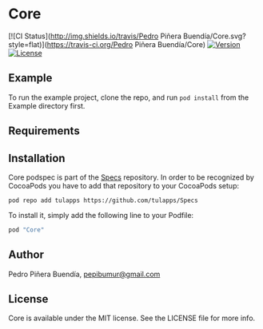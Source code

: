 # Core

[![CI Status](http://img.shields.io/travis/Pedro Piñera Buendía/Core.svg?style=flat)](https://travis-ci.org/Pedro Piñera Buendía/Core)
[![Version](https://img.shields.io/cocoapods/v/Core.svg?style=flat)](http://cocoapods.org/pods/Core)
[![License](https://img.shields.io/cocoapods/l/Core.svg?style=flat)](http://cocoapods.org/pods/Core)

## Example

To run the example project, clone the repo, and run `pod install` from the Example directory first.

## Requirements

## Installation

Core podspec is part of the [Specs]() repository. In order to be recognized by CocoaPods you have to add that repository to your CocoaPods setup:

```
pod repo add tulapps https://github.com/tulapps/Specs
```

To install it, simply add the following line to your Podfile:

```ruby
pod "Core"
```

## Author

Pedro Piñera Buendía, pepibumur@gmail.com

## License

Core is available under the MIT license. See the LICENSE file for more info.
